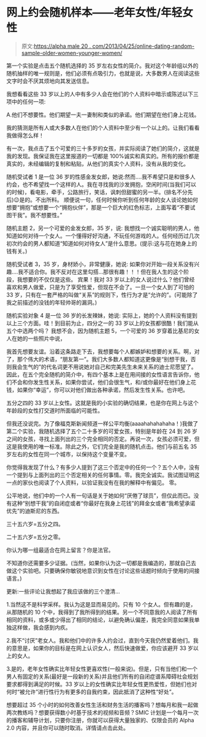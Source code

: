 # 网上约会随机样本——老年女性/年轻女性

> 原文:[https://alpha male 20 . com/2013/04/25/online-dating-random-sample-older-women-younger-women/](https://alphamale20.com/2013/04/25/online-dating-random-sample-older-women-younger-women/)

第一个实验是点击五个随机选择的 35 岁左右女性的简介。我对这个年龄组以外的随机抽样的唯一规则是，他们必须有点吸引力，也就是说，大多数男人在阅读这些文字时会不厌其烦地向其发送信息。

我想看看这些 33 岁以上的人中有多少人会在他们的个人资料中暗示或陈述以下三项中的任何一项:

A.他们不想要性。他们期望一夫一妻制和类似的承诺。他们期望在他们身上花钱。

我的猜测是所有人或大多数人在他们的个人资料中至少有一个以上的。让我们看看我做得怎么样！

有一次，我点击了五个可爱的三十多岁的女孩，并实际阅读了她们的简介，这就是我的发现。我保证我在这里报道的一切都是 100%诚实和真实的。所有的报价都是真实的，未经编辑的复制和粘贴，从他们的真实个人资料，没有从我的变化。

随机受试者 1 是一位 36 岁的性感金发女郎，她说:然而....我不希望只是和很多人约会，也不希望找一个这样的人。我在寻找我的沙发拥抱，空闲时间(当我们可以的时候)，看电影，牵手，公路旅行，笑话，讽刺但甜蜜的另一半。(排名不分先后)😉是的。不出所料。
顺便说一句，任何时候你听到任何年龄的女人谈论她如何想要“拥抱”或想要一个“拥抱伙伴”，那是一个巨大的红色标志，上面写着“不要试图干我”。我不想要性。”

随机主题 2，另一个可爱的金发女郎，35 岁，说:
我想找一个诚实聪明的男人，他知道如何对待一个女人。一个懂得好好沟通，不玩任何游戏的人。任何经历过几次初次约会的男人都知道“知道如何对待女人”是什么意思。(提示:这与花在她身上的钱有关。)

随机受试者 3，35 岁，身材娇小，非常健康，她说:
如果你对开始一段关系没有兴趣....我不适合你。我不反对在这里勾搭...那很有趣！！！但在我人生的这个阶段，我想要的不仅仅是这些。
宾果！我对 33 岁以上的女人说过什么？他们曾经喜欢和男人做爱，只是为了享受性爱，但现在不会了。一旦一个女人到了可怕的 33 岁，只有在一套严格的叫做“关系”的规则下，性行为才是“允许的”。(可能除了我之前描述的没钱的年轻帅哥的漏洞。)

随机实验对象 4 是一位 36 岁的长发辣妹，她说:
实际上，她的个人资料没有提到以上三个方面。哇！到目前为止，四分之一的 33 岁以上的女孩都很酷！我们能从五个中选两个吗？
我想不会，因为随机主题 5，一个可爱的 36 岁穿着比基尼的女人在她的一些照片中说，

我首先想要友谊。沿着这条路走下去，我想要每个人都嫉妒和想要的关系。啊，对了，那个伟大的术语，“朋友第一”。我们大多数人都知道这更像是“别想干我，否则我会生气的”的代名词更不用说她对自己和完美先生未来关系的迪士尼愿望了。 因此，在五个完全随机的简介中，有四个基本上是在用间接的女性语言告诉你，他们不会和你发生性关系，如果你尝试，他们会很生气，和/或你最好在他们身上花钱，如果你“幸运”，你可以对他们做出各种承诺，然后发生性关系。也许吧。

五分之四的 33 岁以上女性。这就是我的小实验的确切结果，也是你在网上与这个年龄段的女性打交道时所面临的可能性。

但我还没说完。为了像福克斯新闻频道一样公平均衡(aaaahahahahaha！)我做了第二个实验，我随机选择了五个二十多岁的可爱女孩，特别是年龄在 24 到 26 岁之间的女孩，寻找上面列出的三个完全相同的否定。再说一次，女孩必须可爱，但这是我使用的唯一标准。除此之外，它们完全是我的随机点击。他们与前五名 35 岁左右的女性在同一个城市，以保持这个变量不变。

你觉得我发现了什么？有多少人提到了这三个否定中的任何一个？五个人中，没有一个提到与上面列出的三个否定相关的任何事情。零。我完全诚实。我试图证明这一点的家伙也阅读了个人资料，以验证我没有在我的解释中有偏见。
零。

公平地说，他们中的一个人有一句话是关于她如何“厌倦了球员”，但仅此而已。没有这种“别想干我”的自闭症或者“你最好在我身上花钱”的拜金女或者“我希望承诺优先”的迪斯尼的东西。

三十五六岁=五分之四。

二十五六岁=五分之零。

你认为哪一组最适合在网上留言？你是法官。

不知道你还需要多少证据。(当然，如果你认为这一切都是我编造的，那就自己去做这个实验吧。只要确保你敏锐地意识到女性在讨论这些话题时倾向于使用的间接语言。)

更新:一些评论让我想起了我应该做的三个澄清...

1.当然这不是科学采样。我认为这是显而易见的。只有 10 个女人。但有趣的是，从那随机的 10 个中，我得到了我所得到的结果。另一个不同意我的人阅读了所有相同的资料，或多或少得出了相同的结论，以避免确认偏差，我完全同意如果我单独这样做，我会感到内疚。

2.我不“讨厌”老女人。我和他们中的许多人约会过，直到今天我仍然爱着他们。我的意思是，如果你的目标是在网上认识女人，然后快速做爱，你应该避开 33 岁以上的女人。

3.是的，老年女性确实比年轻女性更喜欢性(一般来说)。但是，只有当他们和一个男人有固定的关系(最好是一段新的关系)并且他们所有的自闭症谱系障碍社会规划要求都得到满足的时候。33 岁以上的女性确实比年轻女性更热爱性，但她们也对何时“被允许”进行性行为有更多的自我约束，因此抵消了这种性“好处”。

想要超过 35 个小时的如何改善女性生活和财务生活的播客吗？想每月和我一起做两次教练吗？想要获得数小时基于技术的视频和音频？SMIC 计划是一个每月一次的播客和辅导计划，只要你注册，你就可以获得大量独家的、仅限会员的 Alpha 2.0 内容，并且你可以随时取消。详情请点击此处。